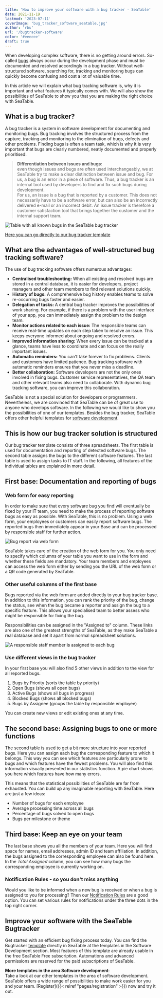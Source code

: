 ```yaml
---
title: 'How to improve your software with a bug tracker - SeaTable'
date: 2021-11-19
lastmod: '2023-07-11'
coverImage: 'bug_tracker_software_seatable.jpg'
author: 'rbu'
url: '/bugtracker-software'
color: '#eeeeee'
draft: true
---
```


When developing complex software, there is no getting around errors. So-called [bugs](https://www.arksolutions.de/gs/project/blog/bug-programmfehler) always occur during the development phase and must be documented and resolved accordingly in a bug tracker. Without well-structured software, searching for, tracking and monitoring bugs can quickly become confusing and cost a lot of valuable time.

In this article we will explain what bug tracking software is, why it is important and what features it typically comes with. We will also show the possibilities of SeaTable to show you that you are making the right choice with SeaTable.

## What is a bug tracker?

A bug tracker is a system in software development for documenting and monitoring bugs. Bug tracking involves the structured process from the capture, tracking and monitoring to the elimination of bugs, defects and other problems. Finding bugs is often a team task, which is why it is very important that bugs are clearly numbered, neatly documented and properly prioritised.

> **Differentiation between issues and bugs:**  
> even though issues and bugs are often used interchangeably, we at SeaTable try to make a clear distinction between issue and bug. For us, a bug is an error in a piece of software. Thus, a bug tracker is an internal tool used by developers to find and fix such bugs during development.  
> For us, an issue is a bug that is reported by a customer. This does not necessarily have to be a software error, but can also be an incorrectly delivered e-mail or an incorrect debit. An issue tracker is therefore a customer satisfaction tool that brings together the customer and the internal support team.

![Table with all known bugs in the SeaTable bug tracker](images/bugtracker-uebersicht.jpg)

[Here you can go directly to our bug tracker template](https://seatable.io/en/vorlage/hlbtvqrtscqmhx3adh5asg/)

## What are the advantages of well-structured bug tracking software?

The use of bug tracking software offers numerous advantages:

- **Centralised troubleshooting:** When all existing and resolved bugs are stored in a central database, it is easier for developers, project managers and other team members to find relevant solutions quickly.
- **History of bugs:** A comprehensive bug history enables teams to solve re-occurring bugs faster and easier.
- **Delegation of tasks:** A central bug tracker improves the possibilities of work sharing. For example, if there is a problem with the user interface of your app, you can immediately assign the problem to the design team.
- **Monitor actions related to each issue:** The responsible teams can receive real-time updates on each step taken to resolve an issue. This keeps everyone informed about ongoing and resolved errors.
- **Improved information sharing:** When every issue can be tracked at a glance, teams have less to coordinate and can focus on the really important issues.
- **Automatic reminders:** You can't take forever to fix problems. Clients and customers have limited patience. Bug tracking software with automatic reminders ensures that you never miss a deadline.
- **Better collaboration:** Software developers are not the only ones involved in fixing bugs. Customer service representatives, the QA team and other relevant teams also need to collaborate. With dynamic bug tracking software, you can improve this collaboration.

SeaTable is not a special solution for developers or programmers. Nevertheless, we are convinced that SeaTable can be of great use to anyone who develops software. In the following we would like to show you the possibilities of one of our templates. Besides the bug tracker, SeaTable offers other helpful templates for [software development](https://seatable.io/en/vorlagen/softwareentwicklung/).

## This is how our bug tracker solution is structured

Our bug tracker template consists of three spreadsheets. The first table is used for documentation and reporting of detected software bugs. The second table assigns the bugs to the different software features. The last table is used to assign tasks to IT staff. In the following, all features of the individual tables are explained in more detail.

## First base: Documentation and reporting of bugs

### Web form for easy reporting

In order to make sure that every software bug you find will eventually be fixed by your IT team, you need to make the process of reporting software bugs as easy as possible. With SeaTable, this is no problem. Using a web form, your employees or customers can easily report software bugs. The reported bugs then immediately appear in your Base and can be processed by responsible staff for further action.

![Bug report via web form](images/bug-report-per-webformular.png)

SeaTable takes care of the creation of the web form for you. You only need to specify which columns of your table you want to use in the form and whether these fields are mandatory. Your team members and employees can access the web form either by sending you the URL of the web form or a QR code generated by SeaTable.

### Other useful columns of the first base

Bugs reported via the web form are added directly to your bug tracker base. In addition to this information, you can rank the priority of the bug, change the status, see when the bug became a reporter and assign the bug to a specific feature. This allows your specialised team to better assess who might be responsible for fixing the bug.

Responsibilities can be assigned in the "Assigned to" column. These links are also one of the greatest strengths of SeaTable, as they make SeaTable a real database and set it apart from normal spreadsheet solutions.

![A responsible staff member is assigned to each bug](images/bugtracker-verantwortlichkeiten-mitarbeiter-zuweisen.png)

### Use different views in the bug tracker

In your first base you will also find 5 other views in addition to the view for all reported bugs.

1. Bugs by Priority (sorts the table by priority)
2. Open Bugs (shows all open bugs)
3. Active Bugs (shows all bugs in progress)
4. Blocked Bugs (shows all blocked bugs)
5. Bugs by Assignee (groups the table by responsible employee)

You can create new views or edit existing ones at any time.

## The second base: Assigning bugs to one or more functions

The second table is used to get a bit more structure into your reported bugs. Here you can assign each bug the corresponding feature to which it belongs. This way you can see which features are particularly prone to bugs and which features have the fewest problems. You will also find this information visually presented in our statistics function. A pie chart shows you here which features have how many errors.

This means that the statistical possibilities of SeaTable are far from exhausted. You can build up any imaginable reporting with SeaTable. Here are just a few ideas:

- Number of bugs for each employee
- Average processing time across all bugs
- Percentage of bugs solved to open bugs
- Bugs per milestone or theme

## Third base: Keep an eye on your team

The last base shows you all the members of your team. Here you will find space for names, email addresses, admin ID and team affiliation. In addition, the bugs assigned to the corresponding employee can also be found here. In the _Total Assigned_ column, you can see how many bugs the corresponding employee is currently working on.

### Notification Rules - so you don't miss anything

Would you like to be informed when a new bug is received or when a bug is assigned to you for processing? Then our [Notification Rules](https://seatable.io/en/docs/handbuch/zusammenarbeit/benachrichtigungen/) are a good option. You can set various rules for notifications under the three dots in the top right corner.

## Improve your software with the SeaTable Bugtracker

Get started with an efficient bug fixing process today. You can find the Bugtracker [template](https://seatable.io/en/vorlage/hlbtvqrtscqmhx3adh5asg/) directly in SeaTable at the templates in the Software Development section. Most features of this template are already usable in the free SeaTable Free subscription. Automations and advanced permissions are reserved for the paid subscriptions of SeaTable.

**More templates in the area Software development**:  
Take a look at our other templates in the area of software development. SeaTable offers a wide range of possibilities to make work easier for you and your team. [Register]({{< relref "pages/registration" >}}) now and try it out.
